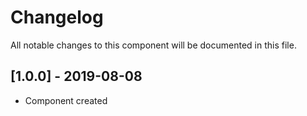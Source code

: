 # Changelog
All notable changes to this component will be documented in this file.

## [1.0.0] - 2019-08-08
- Component created
